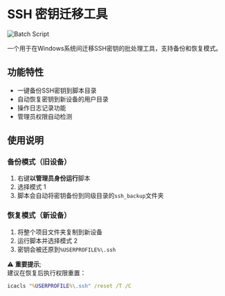 # SSH 密钥迁移工具

![Batch Script](https://img.shields.io/badge/Language-Batch-blueviolet)

一个用于在Windows系统间迁移SSH密钥的批处理工具，支持备份和恢复模式。

## 功能特性
- 一键备份SSH密钥到脚本目录
- 自动恢复密钥到新设备的用户目录
- 操作日志记录功能
- 管理员权限自动检测

## 使用说明
### 备份模式（旧设备）
1. 右键**以管理员身份运行**脚本
2. 选择模式 1
3. 脚本会自动将密钥备份到同级目录的`ssh_backup`文件夹

### 恢复模式（新设备）
1. 将整个项目文件夹复制到新设备
2. 运行脚本并选择模式 2
3. 密钥会被还原到`%USERPROFILE%\.ssh`

⚠️ **重要提示**;  
建议在恢复后执行权限重置：
```cmd
icacls "%USERPROFILE%\.ssh" /reset /T /C
```